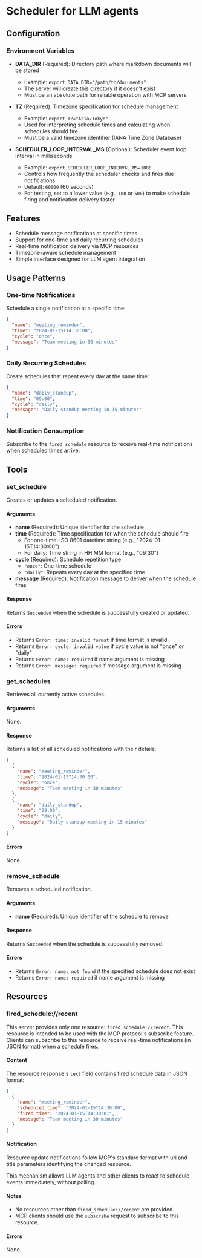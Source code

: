 # Scheduler for LLM agents

## Configuration

### Environment Variables

- **DATA_DIR** (Required): Directory path where markdown documents will be stored
  - Example: `export DATA_DIR="/path/to/documents"`
  - The server will create this directory if it doesn't exist
  - Must be an absolute path for reliable operation with MCP servers

- **TZ** (Required): Timezone specification for schedule management
  - Example: `export TZ="Asia/Tokyo"`
  - Used for interpreting schedule times and calculating when schedules should fire
  - Must be a valid timezone identifier (IANA Time Zone Database)

- **SCHEDULER_LOOP_INTERVAL_MS** (Optional): Scheduler event loop interval in milliseconds
  - Example: `export SCHEDULER_LOOP_INTERVAL_MS=1000`
  - Controls how frequently the scheduler checks and fires due notifications
  - Default: `60000` (60 seconds)
  - For testing, set to a lower value (e.g., `100` or `500`) to make schedule firing and notification delivery faster

## Features

- Schedule message notifications at specific times
- Support for one-time and daily recurring schedules
- Real-time notification delivery via MCP resources
- Timezone-aware schedule management
- Simple interface designed for LLM agent integration

## Usage Patterns

### One-time Notifications

Schedule a single notification at a specific time:

```json
{
  "name": "meeting_reminder",
  "time": "2024-01-15T14:30:00",
  "cycle": "once",
  "message": "Team meeting in 30 minutes"
}
```

### Daily Recurring Schedules

Create schedules that repeat every day at the same time:

```json
{
  "name": "daily_standup",
  "time": "09:00",
  "cycle": "daily", 
  "message": "Daily standup meeting in 15 minutes"
}
```

### Notification Consumption

Subscribe to the `fired_schedule` resource to receive real-time notifications when scheduled times arrive.

## Tools

### set_schedule

Creates or updates a scheduled notification.

#### Arguments

- **name** (Required): Unique identifier for the schedule
- **time** (Required): Time specification for when the schedule should fire
  - For one-time: ISO 8601 datetime string (e.g., "2024-01-15T14:30:00")
  - For daily: Time string in HH:MM format (e.g., "09:30")
- **cycle** (Required): Schedule repetition type
  - `"once"`: One-time schedule
  - `"daily"`: Repeats every day at the specified time
- **message** (Required): Notification message to deliver when the schedule fires

#### Response

Returns `Succeeded` when the schedule is successfully created or updated.

#### Errors

- Returns `Error: time: invalid format` if time format is invalid
- Returns `Error: cycle: invalid value` if cycle value is not "once" or "daily"
- Returns `Error: name: required` if name argument is missing
- Returns `Error: message: required` if message argument is missing

### get_schedules

Retrieves all currently active schedules.

#### Arguments

None.

#### Response

Returns a list of all scheduled notifications with their details:

```json
[
  {
    "name": "meeting_reminder",
    "time": "2024-01-15T14:30:00",
    "cycle": "once",
    "message": "Team meeting in 30 minutes"
  },
  {
    "name": "daily_standup", 
    "time": "09:00",
    "cycle": "daily",
    "message": "Daily standup meeting in 15 minutes"
  }
]
```

#### Errors

None.

### remove_schedule

Removes a scheduled notification.

#### Arguments

- **name** (Required): Unique identifier of the schedule to remove

#### Response

Returns `Succeeded` when the schedule is successfully removed.

#### Errors

- Returns `Error: name: not found` if the specified schedule does not exist
- Returns `Error: name: required` if name argument is missing

## Resources

### fired_schedule://recent

This server provides only one resource: `fired_schedule://recent`.
This resource is intended to be used with the MCP protocol's subscribe feature. Clients can subscribe to this resource to receive real-time notifications (in JSON format) when a schedule fires.

#### Content

The resource response's `text` field contains fired schedule data in JSON format:

```json
[
  {
    "name": "meeting_reminder",
    "scheduled_time": "2024-01-15T14:30:00",
    "fired_time": "2024-01-15T14:30:01",
    "message": "Team meeting in 30 minutes"
  }
]
```

#### Notification

Resource update notifications follow MCP's standard format with uri and title parameters identifying the changed resource.

This mechanism allows LLM agents and other clients to react to schedule events immediately, without polling.

#### Notes

- No resources other than `fired_schedule://recent` are provided.
- MCP clients should use the `subscribe` request to subscribe to this resource.

#### Errors

None.
